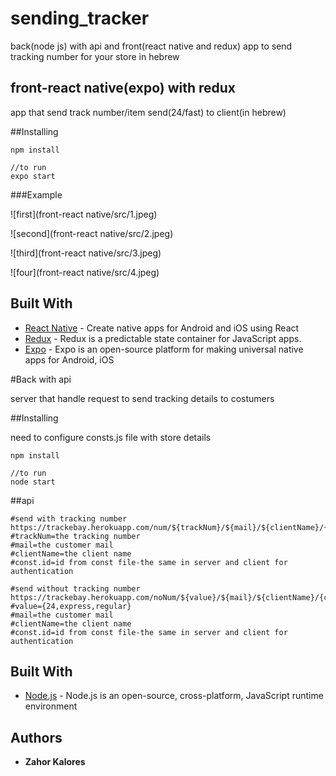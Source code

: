 # sending_tracker

back(node js) with api and front(react native and redux) app to send tracking number for your store in hebrew

## front-react native(expo) with redux

app that send track number/item send(24/fast) to client(in hebrew)

##Installing

```
npm install

//to run
expo start
```

###Example

![first](front-react native/src/1.jpeg)

![second](front-react native/src/2.jpeg)

![third](front-react native/src/3.jpeg)

![four](front-react native/src/4.jpeg)


## Built With

* [React Native](https://reactnative.dev/) - Create native apps for Android and iOS using React
* [Redux](https://redux.js.org/) - Redux is a predictable state container for JavaScript apps.
* [Expo](https://expo.io/) - Expo is an open-source platform for making universal native apps for Android, iOS


#Back with api

server that handle request to send tracking details to costumers

##Installing

need to configure consts.js file with store details
```
npm install

//to run
node start
```

##api
```
#send with tracking number
https://trackebay.herokuapp.com/num/${trackNum}/${mail}/${clientName}/{const.id}
#trackNum=the tracking number
#mail=the customer mail
#clientName=the client name
#const.id=id from const file-the same in server and client for authentication

#send without tracking number
https://trackebay.herokuapp.com/noNum/${value}/${mail}/${clientName}/{const.id}
#value={24,express,regular}
#mail=the customer mail
#clientName=the client name
#const.id=id from const file-the same in server and client for authentication
```

## Built With

* [Node.js](https://nodejs.org/en/) - Node.js is an open-source, cross-platform, JavaScript runtime environment
## Authors

* **Zahor Kalores**


